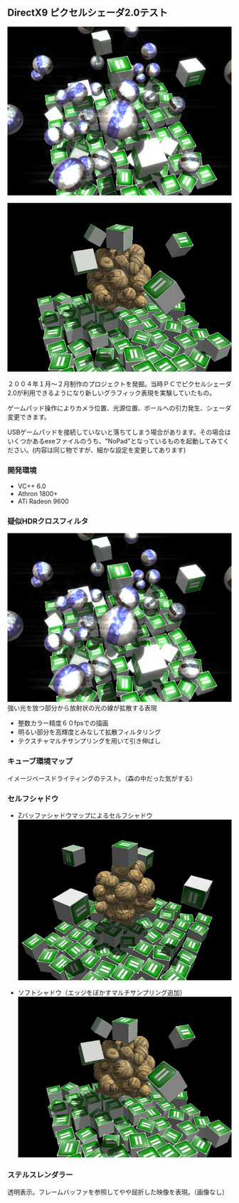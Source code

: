## DirectX9 ピクセルシェーダ2.0テスト

![疑似HDRフィルタ](https://raw.githubusercontent.com/TahitianBlue/DirectX9Shader2.0/master/HDRCrossFilter.jpg)


![ソフトシャドウ](https://raw.githubusercontent.com/TahitianBlue/DirectX9Shader2.0/master/SelfShadowSoftEdge.jpg)


２００４年１月～２月制作のプロジェクトを発掘。当時ＰＣでピクセルシェーダ2.0が利用できるようになり新しいグラフィック表現を実験していたもの。

ゲームパッド操作によりカメラ位置、光源位置、ボールへの引力発生、シェーダ変更できます。

USBゲームパッドを接続していないと落ちてしまう場合があります。その場合はいくつかあるexeファイルのうち、"NoPad"となっているものを起動してみてください。(内容は同じ物ですが、細かな設定を変更してあります)

### 開発環境
* VC++ 6.0
* Athron 1800+
* ATi Radeon 9600

### 疑似HDRクロスフィルタ
![疑似HDRフィルタ](https://raw.githubusercontent.com/TahitianBlue/DirectX9Shader2.0/master/HDRCrossFilter.jpg)
強い光を放つ部分から放射状の光の線が拡散する表現

* 整数カラー精度６０fpsでの描画
* 明るい部分を高輝度とみなして拡散フィルタリング
* テクスチャマルチサンプリングを用いて引き伸ばし

### キューブ環境マップ
イメージベースドライティングのテスト。（森の中だった気がする）

### セルフシャドウ

* Zバッファシャドウマップによるセルフシャドウ
![ソフトシャドウ](https://raw.githubusercontent.com/TahitianBlue/DirectX9Shader2.0/master/SelfShadowSharpEdge.jpg)

* ソフトシャドウ（エッジをぼかすマルチサンプリング追加）
![ソフトシャドウ](https://raw.githubusercontent.com/TahitianBlue/DirectX9Shader2.0/master/SelfShadowSoftEdge.jpg)

### ステルスレンダラー

透明表示。フレームバッファを参照してやや屈折した映像を表現。（画像なし）
